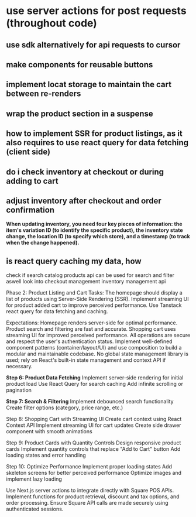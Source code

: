 # use server actions for post requests (throughout code)

## use sdk alternatively for api requests to cursor

## make components for reusable buttons

## implement locat storage to maintain the cart between re-renders

## wrap the product section in a suspense

## how to implement SSR for product listings, as it also requires to use react query for data fetching (client side)

## do i check inventory at checkout or during adding to cart

## adjust inventory after checkout and order confirmation

**When updating inventory, you need four key pieces of information: the item's variation ID (to identify the specific product), the inventory state change, the location ID (to specify which store), and a timestamp (to track when the change happened).**



## is react query caching my data, how

check if search catalog products api can be used for search and filter aswell
look into checkout management
inventory management api

Phase 2: Product Listing and Cart
Tasks:
The homepage should display a list of products using Server-Side Rendering (SSR).
Implement streaming UI for product added cart to improve perceived performance.
Use Tanstack react query for data fetching and caching.

Expectations:
Homepage renders server-side for optimal performance.
Product search and filtering are fast and accurate.
Shopping cart uses streaming UI for improved perceived performance.
All operations are secure and respect the user's authentication status.
Implement well-defined component patterns (container/layout/UI) and use composition to build a modular and maintainable codebase.
No global state management library is used; rely on React's built-in state management and context API if necessary.

**Step 6: Product Data Fetching**
Implement server-side rendering for initial product load
Use React Query for search caching
Add infinite scrolling or pagination

**Step 7: Search & Filtering**
Implement debounced search functionality
Create filter options (category, price range, etc.)

Step 8: Shopping Cart with Streaming UI
Create cart context using React Context API
Implement streaming UI for cart updates
Create side drawer component with smooth animations

Step 9: Product Cards with Quantity Controls
Design responsive product cards
Implement quantity controls that replace "Add to Cart" button
Add loading states and error handling

Step 10: Optimize Performance
Implement proper loading states
Add skeleton screens for better perceived performance
Optimize images and implement lazy loading

Use Next.js server actions to integrate directly with Square POS APIs.
Implement functions for product retrieval, discount and tax options, and order processing.
Ensure Square API calls are made securely using authenticated sessions.

